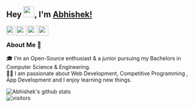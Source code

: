 ## Hey <img src="https://github.com/TheDudeThatCode/TheDudeThatCode/blob/master/Assets/Hi.gif" width="29px">, I'm [Abhishek!](https://1rn19cs003.github.io/abhishekjaiswal/)

<a href="https://www.linkedin.com/in/abhishekjaiswal1308/">
  <img align="left" width="24px" src="https://cdn.jsdelivr.net/npm/simple-icons@v3/icons/linkedin.svg"  />
</a>
<a href="https://twitter.com/Abhijaiswals">
  <img align="left" width="26px" src="https://cdn.jsdelivr.net/npm/simple-icons@v3/icons/twitter.svg" />
</a>
<a href="mailto:abhigrmr@gmail.com">
  <img align="left" width="26px" src="https://cdn.jsdelivr.net/npm/simple-icons@v3/icons/gmail.svg" />
</a>
<a href="https://dev.to/abhishek_159">
  <img align="left" width="26px" src="https://cdn.jsdelivr.net/npm/simple-icons@v3/icons/medium.svg" />
</a>

<br />




### About Me 🚀
🎓 I’m an Open-Source enthusiast & a junior pursuing my Bachelors in Computer Science & Engineering. </br>
👨‍💻  I am passionate about Web Development, Competitive Programming , App Development and I enjoy learning new things. </br>




![Abhishek's github stats](https://github-readme-stats.vercel.app/api?username=1rn19cs003&show_icons=true&hide_border=true)
<br />
![visitors](https://visitor-badge.laobi.icu/badge?page_id=1rn19cs003.1rn19cs003)
<!--
**1rn19cs003/1rn19cs003** is a ✨ _special_ ✨ repository because its `README.md` (this file) appears on your GitHub profile.

Here are some ideas to get you started:

- 🔭 I’m currently working on ...
- 🌱 I’m currently learning ...
- 👯 I’m looking to collaborate on ...
- 🤔 I’m looking for help with ...
- 💬 Ask me about ...
- 📫 How to reach me: ...
- 😄 Pronouns: ...
- ⚡ Fun fact: ...
-->
